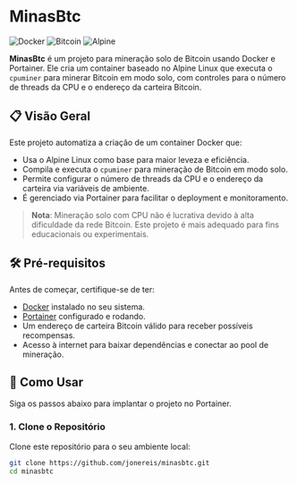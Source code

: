 # MinasBtc

![Docker](https://img.shields.io/badge/Docker-2496ED?style=flat-square&logo=docker&logoColor=white)
![Bitcoin](https://img.shields.io/badge/Bitcoin-F7931A?style=flat-square&logo=bitcoin&logoColor=white)
![Alpine](https://img.shields.io/badge/Alpine_Linux-0D597F?style=flat-square&logo=alpine-linux&logoColor=white)

**MinasBtc** é um projeto para mineração solo de Bitcoin usando Docker e Portainer. Ele cria um container baseado no Alpine Linux que executa o `cpuminer` para minerar Bitcoin em modo solo, com controles para o número de threads da CPU e o endereço da carteira Bitcoin.

## 📋 Visão Geral

Este projeto automatiza a criação de um container Docker que:
- Usa o Alpine Linux como base para maior leveza e eficiência.
- Compila e executa o `cpuminer` para mineração de Bitcoin em modo solo.
- Permite configurar o número de threads da CPU e o endereço da carteira via variáveis de ambiente.
- É gerenciado via Portainer para facilitar o deployment e monitoramento.

> **Nota**: Mineração solo com CPU não é lucrativa devido à alta dificuldade da rede Bitcoin. Este projeto é mais adequado para fins educacionais ou experimentais.

## 🛠️ Pré-requisitos

Antes de começar, certifique-se de ter:
- [Docker](https://docs.docker.com/get-docker/) instalado no seu sistema.
- [Portainer](https://docs.portainer.io/start/install/server/docker) configurado e rodando.
- Um endereço de carteira Bitcoin válido para receber possíveis recompensas.
- Acesso à internet para baixar dependências e conectar ao pool de mineração.

## 🚀 Como Usar

Siga os passos abaixo para implantar o projeto no Portainer.

### 1. Clone o Repositório
Clone este repositório para o seu ambiente local:
```bash
git clone https://github.com/jonereis/minasbtc.git
cd minasbtc